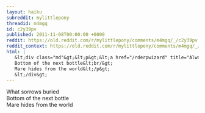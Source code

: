 ```yaml
---
layout: haiku
subreddit: mylittlepony
threadid: m4mgq
id: c2y39pv
published: 2011-11-08T00:00:00 +0000
reddit: https://old.reddit.com/r/mylittlepony/comments/m4mgq/_/c2y39pv
reddit_context: https://old.reddit.com/r/mylittlepony/comments/m4mgq/_/c2y39pv?context=3
html: |
   &lt;div class="md"&gt;&lt;p&gt;&lt;a href="/rderpwizard" title="Always Relevant / Sober Berry Hug Needed / Paper Bag Princess"&gt;&lt;/a&gt; What sorrows buried&lt;br/&gt;
   Bottom of the next bottle&lt;br/&gt;
   Mare hides from the world&lt;/p&gt;
   &lt;/div&gt;
---
```


[](/rderpwizard "Always Relevant / Sober Berry Hug Needed / Paper Bag Princess") What sorrows buried  
Bottom of the next bottle  
Mare hides from the world